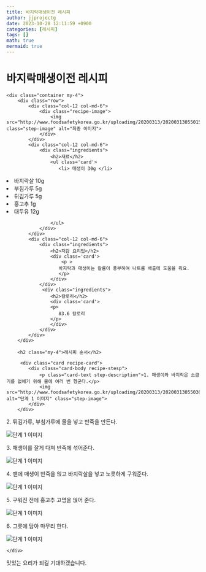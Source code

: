 ```yaml
---
title: 바지락매생이전 레시피
author: jjprojectg
date: 2023-10-28 12:11:59 +0900
categories: [레시피]
tags: []
math: true
mermaid: true
---
```

<meta name="og:type" content="website" />
<meta charset="UTF-8">
    <div class="header">
        <h1>바지락매생이전 레시피</h1>
    </div>

    <div class="container my-4">
        <div class="row">
            <div class="col-12 col-md-6">
                <div class="recipe-image">
                    <img src="http://www.foodsafetykorea.go.kr/uploadimg/20200313/20200313055015_1584089415237.JPG" class="step-image" alt="최종 이미지">
                </div>
            </div>
            <div class="col-12 col-md-6">
                <div class="ingredients">
                    <h2>재료</h2>
                    <ul class='card'>
                       <li> 매생이 30g </li>
<li>  바지락살 10g </li>
<li>  부침가루 5g </li>
<li>  튀김가루 5g </li>
<li>  홍고추 1g </li>
<li>  대두유 12g </li>

                    </ul>
                </div>
            </div>
            <div class="col-12 col-md-6">
                <div class="ingredients">
                    <h2>저감 요리팁</h2>
                    <div class='card'> 
                        <p >
                       바지락과 매생이는 칼륨이 풍부하여 나트륨 배출에 도움을 줘요.
                       </p>
                    </div>
                </div>
                 <div class="ingredients">
                    <h2>칼로리</h2>
                    <div class='card'> 
                    <p>
                       83.6 칼로리
                    </p>
                    </div>
                </div>
            </div>
        </div>

        <h2 class="my-4">레시피 순서</h2>

         <div class="card recipe-card">
            <div class="card-body recipe-stesp">
                <p class="card-text step-description">1. 매생이와 바지락은 소금기를 없애기 위해 물에 여러 번 헹군다.</p>
                <img src="http://www.foodsafetykorea.go.kr/uploadimg/20200313/20200313055036_1584089436625.JPG" alt="단계 1 이미지" class="step-image">
            </div>
        </div>

  <div class="card recipe-card">
            <div class="card-body recipe-stesp">
                <p class="card-text step-description">2. 튀김가루, 부침가루에 물을 넣고 반죽을 만든다.</p>
                <img src="http://www.foodsafetykorea.go.kr/uploadimg/20200313/20200313055048_1584089448253.JPG" alt="단계 1 이미지" class="step-image">
            </div>
        </div>

  <div class="card recipe-card">
            <div class="card-body recipe-stesp">
                <p class="card-text step-description">3. 매생이를 잘게 다져 반죽에 섞어준다.</p>
                <img src="http://www.foodsafetykorea.go.kr/uploadimg/20200313/20200313055058_1584089458476.JPG" alt="단계 1 이미지" class="step-image">
            </div>
        </div>

  <div class="card recipe-card">
            <div class="card-body recipe-stesp">
                <p class="card-text step-description">4. 팬에 매생이 반죽을 얹고 바지락살을 넣고 노릇하게 구워준다.</p>
                <img src="http://www.foodsafetykorea.go.kr/uploadimg/20200313/20200313055109_1584089469724.JPG" alt="단계 1 이미지" class="step-image">
            </div>
        </div>

  <div class="card recipe-card">
            <div class="card-body recipe-stesp">
                <p class="card-text step-description">5. 구워진 전에 홍고추 고명을 얹어 준다.</p>
                <img src="http://www.foodsafetykorea.go.kr/uploadimg/20200313/20200313055122_1584089482903.JPG" alt="단계 1 이미지" class="step-image">
            </div>
        </div>

  <div class="card recipe-card">
            <div class="card-body recipe-stesp">
                <p class="card-text step-description">6. 그릇에 담아 마무리 한다.</p>
                <img src="http://www.foodsafetykorea.go.kr/uploadimg/20200313/20200313055142_1584089502033.JPG" alt="단계 1 이미지" class="step-image">
            </div>
        </div>


       
    </div>
 맛있는 요리가 되길 기대하겠습니다.
